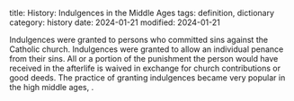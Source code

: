 title: History: Indulgences in the Middle Ages
tags: definition, dictionary
category: history
date: 2024-01-21
modified: 2024-01-21


Indulgences were granted to persons who
 committed sins against the Catholic church. Indulgences were
 granted to allow an individual penance from their sins. All or a
 portion of the punishment the person would have received in the
 afterlife is waived in exchange for church contributions or good
 deeds. The practice of granting indulgences became very popular in
 the high middle ages, .




